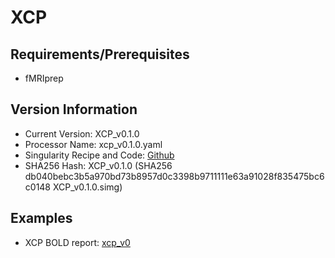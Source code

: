 # XCP

## Requirements/Prerequisites

- fMRIprep

## Version Information

- Current Version: XCP_v0.1.0
- Processor Name: xcp_v0.1.0.yaml
- Singularity Recipe and Code: [Github](https://github.com/PennLINC/xcp_d)
- SHA256 Hash: XCP_v0.1.0 (SHA256 db040bebc3b5a970bd73b8957d0c3398b9711111e63a91028f835475bc6c0148  XCP_v0.1.0.simg)

## Examples

- XCP BOLD report: [xcp_v0](pdfs/xcp_example.pdf)